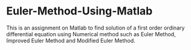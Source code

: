# Euler-Method-Using-Matlab
This is an assignment on Matlab to find solution of a first order ordinary differential equation using Numerical method such as Euler Method, Improved Euler Method and Modified Euler Method. 

